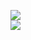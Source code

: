 [![](https://img.shields.io/badge/Made%20With-Github%20Spray-lightgrey.svg?style=for-the-badge&logo=github)](https://github.com/Annihil/github-spray#25421)  
[![](https://i.imgur.com/2DrTn0Z.gif)](https://github.com/Annihil/github-spray)